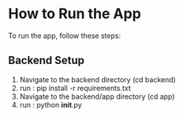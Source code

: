 # How to Run the App

To run the app, follow these steps:

## Backend Setup
1. Navigate to the backend directory (cd backend)
2. run : pip install -r requirements.txt
3. Navigate to the backend/app directory (cd app)
4. run : python __init__.py
   
   
